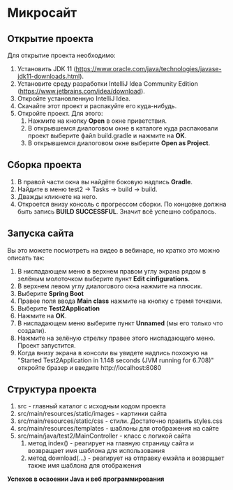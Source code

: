 # Микросайт
## Открытие проекта

Для открытие проекта необходимо:
1. Установить JDK 11 (https://www.oracle.com/java/technologies/javase-jdk11-downloads.html). 
2. Установите среду разработки IntelliJ Idea Community Edition (https://www.jetbrains.com/idea/download).
3. Откройте установленную IntelliJ Idea.
4. Скачайте этот проект и распакуйте его куда-нибудь.
5. Откройте проект. Для этого:
    1. Нажмите на кнопку **Open** в окне приветствия.
    2. В открывшемся диалоговом окне в каталоге куда распаковали проект выберите файл build.gradle и нажмите на **OK**.
    3. В открывшемся диалоговом окне выберите **Open as Project**.

## Сборка проекта
1. В правой части окна вы найдёте боковую надпись **Gradle**.
2. Найдите в меню test2 -> Tasks -> build -> build.
3. Дважды кликнете на него.
4. Откроется внизу консоль с прогрессом сборки. По концовке должна быть запись **BUILD SUCCESSFUL**. 
Значит всё успешно собралось.

## Запуска cайта
Вы это можете посмотреть на видео в вебинаре, но кратко это можно описать так:
1. В ниспадающем меню в верхнем правом углу экрана рядом в зелёным молоточком выберите пункт **Edit cinfigurations**.
2. В верхнем левом углу диалогового окна нажмите на плюсик.
3. Выберите **Spring Boot**
4. Правее поля ввода **Main class** нажмите на кнопку с тремя точками.
5. Выберите **Test2Application**
6. Нажмите на **OK**.
7. В ниспадающем меню выберите пункт **Unnamed** (мы его только что создали).
8. Нажмите на зелёную стрелку правее этого ниспадающего меню. Проект запустится.
9. Когда внизу экрана в консоли вы увидете надпись похожую на "Started Test2Application in 1.148 seconds (JVM running for 6.708)"
откройте бразер и введите http://localhost:8080

## Структура проекта
1. src - главный каталог с исходным кодом проекта
2. src/main/resources/static/images - картинки сайта
3. src/main/resources/static/css - стили. Достаточно править styles.css
4. src/main/resources/templates - шаблоны для отображения на сайте
5. src/main/java/test2/MainController - класс с логикой сайта
    1. метод index() - реагирует на главную страницу сайта и возвращает имя шаблона для использования
    2. метод download(...) - реагирует на отправку емэйла и возврщает также имя шаблона для отображения
    
    
**Успехов в освоении Java и веб программирования**
